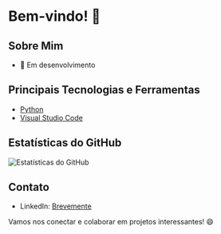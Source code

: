# Bem-vindo! 👋



## Sobre Mim

- 🌱 Em desenvolvimento

## Principais Tecnologias e Ferramentas

- [Python](#)
- [Visual Studio Code](#)


## Estatísticas do GitHub

![Estatísticas do GitHub](https://github-readme-stats.vercel.app/api?username=R0NALD00W&show_icons=true&theme=dark)

## Contato

- LinkedIn: [Brevemente](#)

Vamos nos conectar e colaborar em projetos interessantes! 😄
